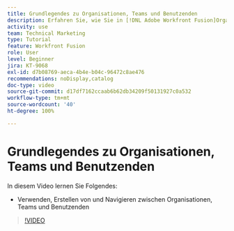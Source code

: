 ```yaml
---
title: Grundlegendes zu Organisationen, Teams und Benutzenden
description: Erfahren Sie, wie Sie in [!DNL Adobe Workfront Fusion]Organisationen, Teams und Benutzende verwenden, erstellen und zwischen ihnen navigieren können.
activity: use
team: Technical Marketing
type: Tutorial
feature: Workfront Fusion
role: User
level: Beginner
jira: KT-9068
exl-id: d7b08769-aeca-4b4e-b04c-96472c8ae476
recommendations: noDisplay,catalog
doc-type: video
source-git-commit: d17df7162ccaab6b62db34209f50131927c0a532
workflow-type: tm+mt
source-wordcount: '40'
ht-degree: 100%

---
```


# Grundlegendes zu Organisationen, Teams und Benutzenden

In diesem Video lernen Sie Folgendes:

* Verwenden, Erstellen von und Navigieren zwischen Organisationen, Teams und Benutzenden

>[!VIDEO](https://video.tv.adobe.com/v/335309/?quality=12&learn=on&enablevpops)
